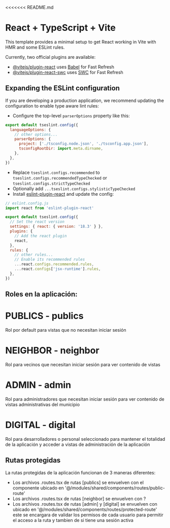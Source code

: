 <<<<<<< README.md

# React + TypeScript + Vite

This template provides a minimal setup to get React working in Vite with HMR and some ESLint rules.

Currently, two official plugins are available:

- [@vitejs/plugin-react](https://github.com/vitejs/vite-plugin-react/blob/main/packages/plugin-react/README.md) uses [Babel](https://babeljs.io/) for Fast Refresh
- [@vitejs/plugin-react-swc](https://github.com/vitejs/vite-plugin-react-swc) uses [SWC](https://swc.rs/) for Fast Refresh

## Expanding the ESLint configuration

If you are developing a production application, we recommend updating the configuration to enable type aware lint rules:

- Configure the top-level `parserOptions` property like this:

```js
export default tseslint.config({
  languageOptions: {
    // other options...
    parserOptions: {
      project: ['./tsconfig.node.json', './tsconfig.app.json'],
      tsconfigRootDir: import.meta.dirname,
    },
  },
})
```

- Replace `tseslint.configs.recommended` to `tseslint.configs.recommendedTypeChecked` or `tseslint.configs.strictTypeChecked`
- Optionally add `...tseslint.configs.stylisticTypeChecked`
- Install [eslint-plugin-react](https://github.com/jsx-eslint/eslint-plugin-react) and update the config:

```js
// eslint.config.js
import react from 'eslint-plugin-react'

export default tseslint.config({
  // Set the react version
  settings: { react: { version: '18.3' } },
  plugins: {
    // Add the react plugin
    react,
  },
  rules: {
    // other rules...
    // Enable its recommended rules
    ...react.configs.recommended.rules,
    ...react.configs['jsx-runtime'].rules,
  },
})
```

## Roles en la aplicación:

# PUBLICS - publics

Rol por default para vistas que no necesitan iniciar sesión

# NEIGHBOR - neighbor

Rol para vecinos que necesitan iniciar sesión para ver contenido de vistas

# ADMIN - admin

Rol para administradores que necesitan iniciar sesión para ver contenido de vistas administrativas del municipio

# DIGITAL - digital

Rol para desarrolladores o personal seleccionado para mantener el totalidad de la aplicación y acceder a vistas de administración de la aplicación

## Rutas protegidas

La rutas protegidas de la aplicación funcionan de 3 maneras diferentes:

- Los archivos .routes.tsx de rutas [publics] se envuelven con el componente <PublicRoute> ubicado en '@/modules/shared/components/routes/public-route'
- Los archivos .routes.tsx de rutas [neighbor] se envuelven con ?
- Los archivos .routes.tsx de rutas [admin] y [digital] se envuelven con <ProtectedRoute> ubicado en '@/modules/shared/components/routes/protected-route' este se encargara de validar los permisos de cada usuario para permitir el acceso a la ruta y tambien de si tiene una sesión activa
